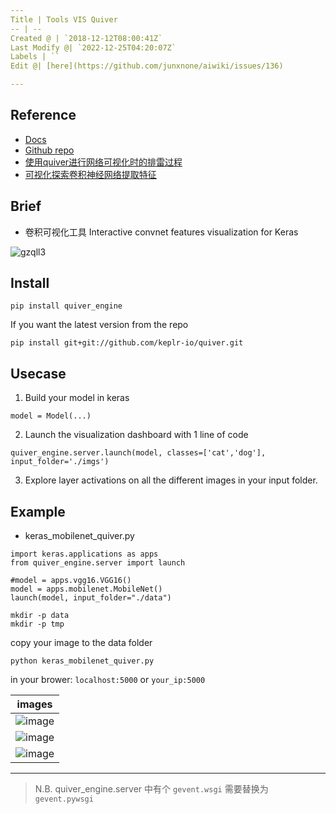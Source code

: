 ```yaml
---
Title | Tools VIS Quiver
-- | --
Created @ | `2018-12-12T08:00:41Z`
Last Modify @| `2022-12-25T04:20:07Z`
Labels | ``
Edit @| [here](https://github.com/junxnone/aiwiki/issues/136)

---
```

## Reference

- [Docs](https://keplr-io.github.io/quiver/) 
- [Github repo](https://github.com/keplr-io/quiver)
- [使用quiver进行网络可视化时的排雷过程](https://blog.csdn.net/macwinwin/article/details/78680287)
- [可视化探索卷积神经网络提取特征](https://blog.csdn.net/wangyangzhizhou/article/details/84846267)

## Brief

- 卷积可视化工具  Interactive convnet features visualization for Keras

![gzqll3](https://cloud.githubusercontent.com/assets/5866348/20253975/f3d56f14-a9e4-11e6-9693-9873a18df5d3.gif)

## Install 

```
pip install quiver_engine
```
If you want the latest version from the repo
```
pip install git+git://github.com/keplr-io/quiver.git
```

## Usecase

1. Build your model in keras
```
model = Model(...)
```
2. Launch the visualization dashboard with 1 line of code
```
quiver_engine.server.launch(model, classes=['cat','dog'], input_folder='./imgs')
```
3. Explore layer activations on all the different images in your input folder.

## Example

- keras_mobilenet_quiver.py

```
import keras.applications as apps
from quiver_engine.server import launch

#model = apps.vgg16.VGG16()
model = apps.mobilenet.MobileNet()
launch(model, input_folder="./data")
```
```
mkdir -p data
mkdir -p tmp
```
copy your image to the data folder
```
python keras_mobilenet_quiver.py
```
in your brower: 
`localhost:5000`
or
`your_ip:5000`

images | 
-- | 
![image](https://user-images.githubusercontent.com/2216970/63324585-f10aca80-c35a-11e9-9ec2-3efc2e86789e.png) | 
![image](https://user-images.githubusercontent.com/2216970/63324638-0b44a880-c35b-11e9-8b01-13f39862ff9b.png) | 
![image](https://user-images.githubusercontent.com/2216970/63324752-43e48200-c35b-11e9-8d0a-33aef9474f3a.png) |

----

> N.B.  quiver_engine.server 中有个 `gevent.wsgi` 需要替换为 `gevent.pywsgi`
